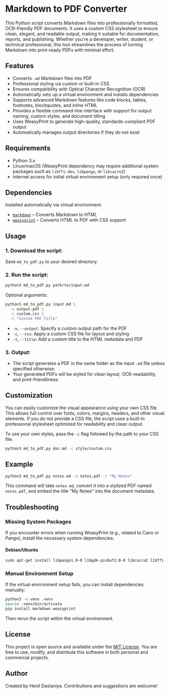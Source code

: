# Markdown to PDF Converter

This Python script converts Markdown files into professionally formatted, OCR-friendly PDF documents. It uses a custom CSS stylesheet to ensure clean, elegant, and readable output, making it suitable for documentation, reports, and publishing. Whether you're a developer, writer, student, or technical professional, this tool streamlines the process of turning Markdown into print-ready PDFs with minimal effort.

## Features

* Converts `.md` Markdown files into PDF
* Professional styling via custom or built-in CSS
* Ensures compatibility with Optical Character Recognition (OCR)
* Automatically sets up a virtual environment and installs dependencies
* Supports advanced Markdown features like code blocks, tables, footnotes, blockquotes, and inline HTML
* Provides a flexible command-line interface with support for output naming, custom styles, and document titling
* Uses WeasyPrint to generate high-quality, standards-compliant PDF output
* Automatically manages output directories if they do not exist

## Requirements

* Python 3.x
* Linux/macOS (WeasyPrint dependency may require additional system packages such as `libffi-dev`, `libpango`, or `libcairo2`)
* Internet access for initial virtual environment setup (only required once)

## Dependencies

Installed automatically via virtual environment:

* [`markdown`](https://pypi.org/project/Markdown/) – Converts Markdown to HTML
* [`weasyprint`](https://weasyprint.org/) – Converts HTML to PDF with CSS support

## Usage

### 1. **Download** the script:

Save `md_to_pdf.py` to your desired directory.

### 2. **Run the script:**

```bash
python3 md_to_pdf.py path/to/input.md
```

Optional arguments:

```bash
python3 md_to_pdf.py input.md \
  -o output.pdf \
  -c custom.css \
  -t "Custom PDF Title"
```

* `-o`, `--output`: Specify a custom output path for the PDF
* `-c`, `--css`: Apply a custom CSS file for layout and styling
* `-t`, `--title`: Add a custom title to the HTML metadata and PDF

### 3. **Output:**

* The script generates a PDF in the same folder as the input `.md` file unless specified otherwise.
* Your generated PDFs will be styled for clean layout, OCR-readability, and print-friendliness.

## Customization

You can easily customize the visual appearance using your own CSS file. This allows full control over fonts, colors, margins, headers, and other visual elements. If you do not provide a CSS file, the script uses a built-in professional stylesheet optimized for readability and clean output.

To use your own styles, pass the `-c` flag followed by the path to your CSS file:

```bash
python3 md_to_pdf.py doc.md -c style/custom.css
```

## Example

```bash
python3 md_to_pdf.py notes.md -o notes.pdf -t "My Notes"
```

This command will take `notes.md`, convert it into a stylized PDF named `notes.pdf`, and embed the title "My Notes" into the document metadata.

## Troubleshooting

### Missing System Packages

If you encounter errors when running WeasyPrint (e.g., related to Cairo or Pango), install the necessary system dependencies:

#### Debian/Ubuntu

```bash
sudo apt-get install libpango1.0-0 libgdk-pixbuf2.0-0 libcairo2 libffi-dev
```

### Manual Environment Setup

If the virtual environment setup fails, you can install dependencies manually:

```bash
python3 -m venv .venv
source .venv/bin/activate
pip install markdown weasyprint
```

Then rerun the script within the virtual environment.

## License

This project is open source and available under the [MIT License](https://opensource.org/licenses/MIT). You are free to use, modify, and distribute this software in both personal and commercial projects.

## Author

Created by Henil Daslaniya. Contributions and suggestions are welcome!
